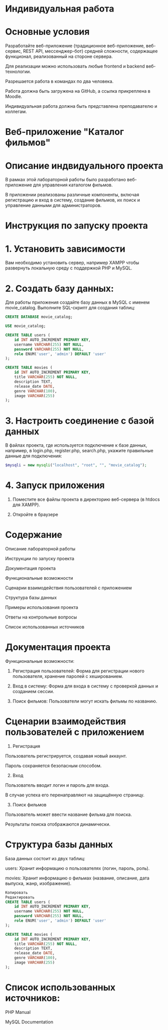 # Индивидуальная работа

# Основные условия

Разработайте веб-приложение (традиционное веб-приложение, веб-сервис, REST API, мессенджер-бот) средней сложности, содержащее функционал, реализованный на стороне сервера.

Для реализации можно использовать любые frontend и backend веб-технологии.

Разрешается работа в командах по два человека.

Работа должна быть загружена на GitHub, а ссылка прикреплена в Moodle.

Индивидуальная работа должна быть представлена преподавателю и коллегам.

# Веб-приложение "Каталог фильмов"

# Описание индвидуального проекта

В рамках этой лабораторной работы было разработано веб-приложение для управления каталогом фильмов. 

В приложении реализованы различные компоненты, включая регистрацию и вход в систему, создание фильмов, их поиск и управление данными для администраторов. 

# Инструкция по запуску проекта 
# 1. Установить зависимости

Вам необходимо установить сервер, например XAMPP чтобы развернуть локальную среду с поддержкой PHP и MySQL.

# 2. Создать базу данных:

Для работы приложения создайте базу данных в MySQL с именем movie_catalog. Выполните SQL-скрипт для создания таблиц:
```sql
CREATE DATABASE movie_catalog;

USE movie_catalog;

CREATE TABLE users (
    id INT AUTO_INCREMENT PRIMARY KEY,
    username VARCHAR(255) NOT NULL,
    password VARCHAR(255) NOT NULL,
    role ENUM('user', 'admin') DEFAULT 'user'
);

CREATE TABLE movies (
    id INT AUTO_INCREMENT PRIMARY KEY,
    title VARCHAR(255) NOT NULL,
    description TEXT,
    release_date DATE,
    genre VARCHAR(100),
    image VARCHAR(255)
);
```

# 3. Настроить соединение с базой данных 
В файлах проекта, где используется подключение к базе данных, например, в login.php, register.php, search.php, укажите правильные данные для подключения:
```php
$mysqli = new mysqli("localhost", "root", "", "movie_catalog");
```
# 4. Запуск приложения
1) Поместите все файлы проекта в директорию веб-сервера (в htdocs для XAMPP).

2) Откройте в браузере

# Содержание
  Описание лабораторной работы

  Инструкции по запуску проекта

  Документация проекта

Функциональные возможности

Сценарии взаимодействия пользователей с приложением

Структура базы данных

Примеры использования проекта

Ответы на контрольные вопросы

Список использованных источников

# Документация проекта
Функциональные возможности:

1) Регистрация пользователей: Форма для регистрации нового пользователя, хранение паролей с хешированием.

2) Вход в систему: Форма для входа в систему с проверкой данных и созданием сессии.

3) Поиск фильмов: Пользователи могут искать фильмы по названию.

# Сценарии взаимодействия пользователей с приложением

1) Регистрация

Пользователь регистрируется, создавая новый аккаунт.

Пароль сохраняется безопасным способом.

2) Вход

Пользователь вводит логин и пароль для входа.

В случае успеха его перенаправляют на защищённую страницу.

3) Поиск фильмов

Пользователь может ввести название фильма для поиска.

Результаты поиска отображаются динамически.

# Структура базы данных

База данных состоит из двух таблиц:

users: Хранит информацию о пользователях (логин, пароль, роль).

movies: Хранит информацию о фильмах (название, описание, дата выпуска, жанр, изображение).

```sql
Копировать
Редактировать
CREATE TABLE users (
    id INT AUTO_INCREMENT PRIMARY KEY,
    username VARCHAR(255) NOT NULL,
    password VARCHAR(255) NOT NULL,
    role ENUM('user', 'admin') DEFAULT 'user'
);

CREATE TABLE movies (
    id INT AUTO_INCREMENT PRIMARY KEY,
    title VARCHAR(255) NOT NULL,
    description TEXT,
    release_date DATE,
    genre VARCHAR(100),       
    image VARCHAR(255)         
);
```

# Список использованных источников:
PHP Manual

MySQL Documentation
